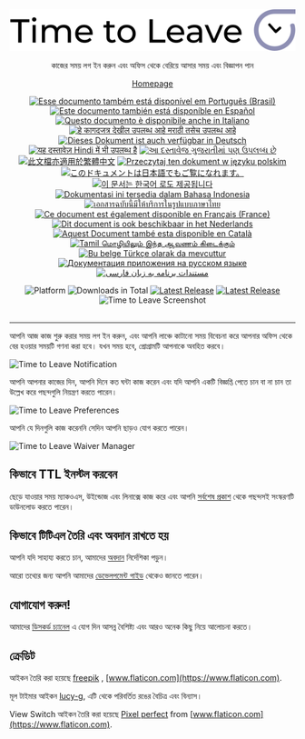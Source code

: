 <div align="center">
  <img src="assets/timetoleave.png" alt="Time to Leave Logo">

  <p>কাজের সময় লগ ইন করুন এবং অফিস থেকে বেরিয়ে আসার সময় এবং বিজ্ঞাপন পান</p>

[Homepage](https://timetoleave.app/)

<a href="docs/README-pt-BR.md"><img src="https://img.shields.io/badge/pt--BR-Portugu%C3%AAs-purple" alt="Esse documento também está disponível em Português (Brasil)"></a>
<a href="docs/README-es.md"><img src="https://img.shields.io/badge/es-Espa%C3%B1ol-purple" alt="Este documento también está disponíble en Español"></a>
<a href="docs/README-it.md"><img src="https://img.shields.io/badge/it-Italiano-purple" alt="Questo documento è disponibile anche in Italiano"></a>
<a href="docs/README-mr.md"><img src="https://img.shields.io/badge/mr-मराठी-purple" alt="हे कागदजत्र देखील उपलब्ध आहे मराठी तसेच उपलब्ध आहे"></a>
<a href="docs/README-de-DE.md"><img src="https://img.shields.io/badge/de--DE-Deutsch-purple" alt="Dieses Dokument ist auch verfügbar in Deutsch"></a>
<a href="docs/README-hi.md"><img src="https://img.shields.io/badge/hi-Hindi-purple" alt="यह दस्तावेज़ Hindi में भी उपलब्ध है"></a>
<a href="docs/README-gu.md"><img src="https://img.shields.io/badge/hi-gujarati-purple" alt="આ દસ્તાવેજ ગુજરાતીમાં પણ ઉપલબ્ધ છે"></a>
<a href="docs/README-zh-TW.md"><img src="https://img.shields.io/badge/zh--TW-繁體中文-purple" alt="此文檔亦適用於繁體中文"></a>
<a href="docs/README-pl.md"><img src="https://img.shields.io/badge/pl-Polski-purple" alt="Przeczytaj ten dokument w języku polskim"></a>
<a href="docs/README-ja.md"><img src="https://img.shields.io/badge/ja-日本語-purple" alt="このドキュメントは日本語でもご覧になれます。"></a>
<a href="docs/README-ko.md"><img src="https://img.shields.io/badge/ko-한국어-purple" alt="이 문서는 한국어 로도 제공됩니다"></a>
<a href="docs/README-id-ID.md"><img src="https://img.shields.io/badge/id--ID-Bahasa%20Indonesia-purple" alt="Dokumentasi ini tersedia dalam Bahasa Indonesia"></a>
<a href="docs/README-th-TH.md"><img src="https://img.shields.io/badge/th--TH-ภาษาไทย-purple" alt="เอกสารฉบับนี้มีให้บริการในรูปแบบภาษาไทย"></a>
<a href="docs/README-fr-FR.md"><img src="https://img.shields.io/badge/fr--FR-Fran%C3%A7ais%20(France)-purple" alt="Ce document est également disponible en Français (France)"></a>
<a href="docs/README-nl.md"><img src="https://img.shields.io/badge/nl-Nederlands-purple" alt="Dit document is ook beschikbaar in het Nederlands"></a>
<a href="docs/README-ca-CA.md"><img src="https://img.shields.io/badge/ca--CA-Catal&agrave-purple" alt="Aquest Document també esta disponible en Català"></a>
<a href="docs/README-ta.md"><img src="https://img.shields.io/badge/ta-Tamil-purple" alt="Tamil மொழியிலும் இந்த ஆவணம் கிடைக்கும்"></a>
<a href="docs/README-tr-TR.md"><img src="https://img.shields.io/badge/tr-T%C3%BCrk%C3%A7e-purple" alt="Bu belge Türkçe olarak da mevcuttur"></a>
<a href="docs/README-ru-RU.md"><img src="https://img.shields.io/badge/ru-%D0%A0%D1%83%D1%81%D1%81%D0%BA%D0%B8%D0%B9-purple" alt="Документация приложения на русском языке"></a>
<a href="docs/README-fa-IR.md"><img src="https://img.shields.io/badge/fa--IR-Persian-purple" alt="مستندات برنامه به زبان فارسی"></a>
<br/>

<img src="https://img.shields.io/badge/platforms-Windows%20%7C%20MacOS%20%7C%20Linux-green" alt="Platform">
<img src="https://img.shields.io/github/downloads/thamara/time-to-leave/total" alt="Downloads in Total">
<a href="https://github.com/thamara/time-to-leave/releases/latest"><img src="https://img.shields.io/github/v/release/thamara/time-to-leave" alt="Latest Release"></a>
<a href="http://makeapullrequest.com/"><img src="https://img.shields.io/badge/PRs-welcome-purple" alt="Latest Release"></a>

   <br/>

  <img src="./docs/images/screenshot.jpg" alt="Time to Leave Screenshot">

  <br/>

  <br/>
</div>

---

আপনি আজ কাজ শুরু করার সময় লগ ইন করুন, এবং আপনি লাঞ্চে কাটানো সময় বিবেচনা করে আপনার অফিস থেকে বের হওয়ার সময়টি গণনা করা হবে। যখন সময় হবে, প্রোগ্রামটি আপনাকে অবহিত করবে।

<img src="./docs/images/notification.jpg" alt="Time to Leave Notification">

আপনি আপনার কাজের দিন, আপনি দিনে কত ঘন্টা কাজ করেন এবং যদি আপনি একটি বিজ্ঞপ্তি পেতে চান বা না চান তা উল্লেখ করে পছন্দগুলি নিয়ন্ত্রণ করতে পারেন।

<img src="./docs/images/preferences.jpg" alt="Time to Leave Preferences">

আপনি যে দিনগুলি কাজ করেননি সেদিন আপনি ছাড়ও যোগ করতে পারেন।

<img src="./docs/images/waiver_manager.jpg" alt="Time to Leave Waiver Manager">

## কিভাবে TTL ইনস্টল করবেন

ছেড়ে যাওয়ার সময় ম্যাকওএস, উইন্ডোজ এবং লিনাক্সে কাজ করে এবং আপনি [সর্বশেষ প্রকাশ](https://github.com/thamara/time-to-leave/releases/latest) থেকে পছন্দসই সংস্করণটি ডাউনলোড করতে পারেন।

## কিভাবে টিটিএল তৈরি এবং অবদান রাখতে হয়

আপনি যদি সাহায্য করতে চান, আমাদের [অবদান](CONTRIBUTING.md) নির্দেশিকা পড়ুন।

আরো তথ্যের জন্য আপনি আমাদের [ডেভেলপমেন্ট গাইড](DEVELOPMENT.md) থেকেও জানতে পারেন।

## যোগাযোগ করুন!

আমাদের [ডিসকর্ড চ্যানেল](https://discord.gg/P3KkEF5) এ যোগ দিন আসন্ন বৈশিষ্ট্য এবং আরও অনেক কিছু নিয়ে আলোচনা করতে।

## ক্রেডিট

আইকন তৈরি করা হয়েছে [freepik](https://www.flaticon.com/authors/freepik) , [www.flaticon.com](https://www.flaticon.com).

মূল টাইমার আইকন [lucy-g](https://icon-icons.com/icon/timer/121243), এটি থেকে পরিবর্তিত রঙের বৈচিত্র এবং বিন্যাস।

View Switch আইকন তৈরি করা হয়েছে [Pixel perfect](https://www.flaticon.com/authors/pixel-perfect) from [www.flaticon.com](https://www.flaticon.com).
